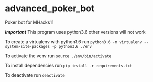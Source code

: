 # advanced_poker_bot
Poker bot for MHacks11

***Important*** This program uses python3.6 other versions will not work

To create a virtualenv with python3.6 run `python3.6 -m virtualenv --system-site-packages -p python3.6 ./env`

To activate the venv run `source ./env/bin/activate`

To install dependencies run `pip install -r requirements.txt`

To deactivate run `deactivate`
